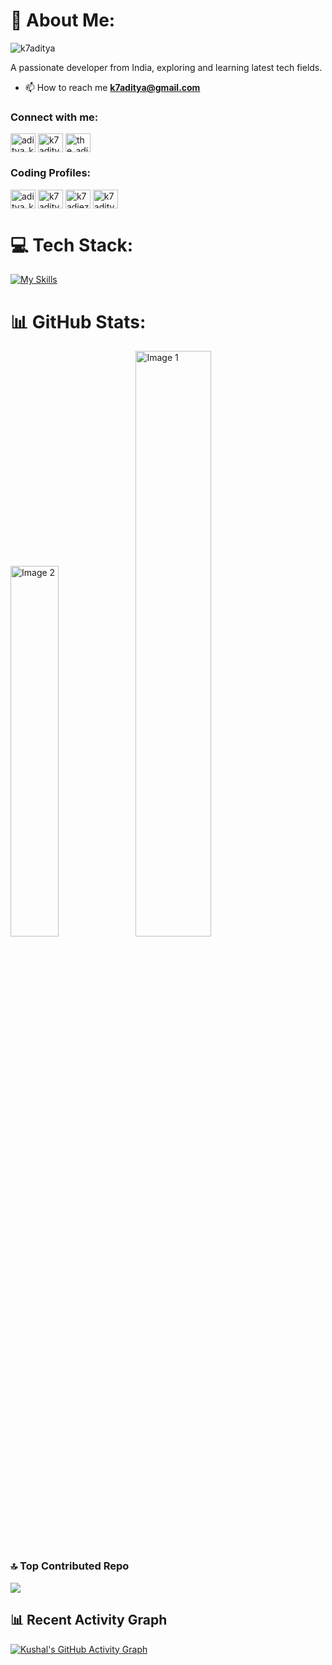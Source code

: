 
# 💫 About Me:
<p align="left"> <img src="https://komarev.com/ghpvc/?username=k7aditya&label=Profile%20views&color=0e75b6&style=flat" alt="k7aditya" /> </p>

A passionate developer from India, exploring and learning latest tech fields.

- 📫 How to reach me **k7aditya@gmail.com**

<h3 align="left">Connect with me:</h3>



<p align="left">
<a href="https://twitter.com/aditya_k1955" target="blank"><img align="center" src="https://raw.githubusercontent.com/rahuldkjain/github-profile-readme-generator/master/src/images/icons/Social/twitter.svg" alt="aditya_k1955" height="30" width="40" /></a>
<a href="https://linkedin.com/in/k7aditya" target="blank"><img align="center" src="https://raw.githubusercontent.com/rahuldkjain/github-profile-readme-generator/master/src/images/icons/Social/linked-in-alt.svg" alt="k7aditya" height="30" width="40" /></a>
<a href="https://instagram.com/the_aditya_k_" target="blank"><img align="center" src="https://raw.githubusercontent.com/rahuldkjain/github-profile-readme-generator/master/src/images/icons/Social/instagram.svg" alt="the_aditya_k_" height="30" width="40" /></a>
</p>

<h3 align="left">Coding Profiles:</h3>
<p align="left">
<a href="https://codeforces.com/profile/aditya_k_iiita" target="blank"><img align="center" src="https://raw.githubusercontent.com/rahuldkjain/github-profile-readme-generator/master/src/images/icons/Social/codeforces.svg" alt="aditya_k_iiita" height="30" width="40" /></a>
<a href="https://www.leetcode.com/k7aditya" target="blank"><img align="center" src="https://raw.githubusercontent.com/rahuldkjain/github-profile-readme-generator/master/src/images/icons/Social/leet-code.svg" alt="k7aditya" height="30" width="40" /></a>
<a href="https://auth.geeksforgeeks.org/user/k7adiez3d" target="blank"><img align="center" src="https://raw.githubusercontent.com/rahuldkjain/github-profile-readme-generator/master/src/images/icons/Social/geeks-for-geeks.svg" alt="k7adiez3d" height="30" width="40" /></a>
<a href="https://www.codechef.com/users/k7aditya" target="blank"><img align="center" src="https://img.icons8.com/ios/50/codechef.png" alt="k7aditya" height="30" width="40" /></a>
</p>

# 💻 Tech Stack:
[![My Skills](https://skillicons.dev/icons?i=cpp,c,python,git,html,css,figma,javascript,react,mysql,linux,github,bootstrap,nodejs,expressjs,postgresql,jquery)](https://github.com/k7aditya)

# 📊 GitHub Stats:
<span><img style="width: 39%;" src="https://github-readme-stats.vercel.app/api/top-langs/?username=k7aditya&theme=nightowl&hide_border=false&include_all_commits=false&count_private=false&layout=compact" alt="Image 2"></span>
<span><img style="width: 49%;" src="https://github-readme-stats.vercel.app/api?username=k7aditya&theme=nightowl&hide_border=false&include_all_commits=false&count_private=false" alt="Image 1"></span>


### 🔝 Top Contributed Repo
![](https://github-contributor-stats.vercel.app/api?username=k7aditya&limit=5&theme=radical&combine_all_yearly_contributions=true)

## 📊 Recent Activity Graph
[![Kushal's GitHub Activity Graph](https://github-readme-activity-graph.vercel.app/graph?username=k7aditya&bg_color=000000&color=ababab&line=7e00e6&point=d1d1d1&area=true&hide_border=true)](https://github.com/k7aditya)

